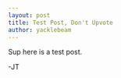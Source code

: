 ```yaml
---
layout: post
title: Test Post, Don't Upvote
author: yacklebeam
---
```

Sup here is a test post.

-JT